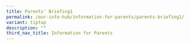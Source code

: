 ```yaml
---
title: Parents' Briefing1
permalink: /our-info-hub/information-for-parents/parents-briefing1/
variant: tiptap
description: ""
third_nav_title: Information for Parents
---
```

